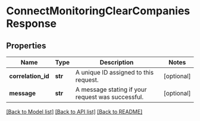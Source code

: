 # ConnectMonitoringClearCompaniesResponse

## Properties
Name | Type | Description | Notes
------------ | ------------- | ------------- | -------------
**correlation_id** | **str** | A unique ID assigned to this request. | [optional] 
**message** | **str** | A message stating if your request was successful. | [optional] 

[[Back to Model list]](../README.md#documentation-for-models) [[Back to API list]](../README.md#documentation-for-api-endpoints) [[Back to README]](../README.md)

